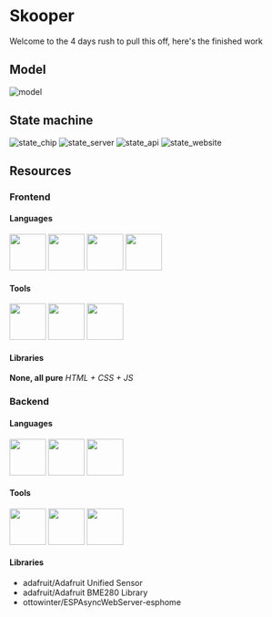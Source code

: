 <style>
    img[alt=cpp],
    img[alt=py],
    img[alt=icon]
    { height: 64px; }
</style>

# Skooper
Welcome to the 4 days rush to pull this off, here's the finished work

## Model
![model](.github/model.svg)

## State machine
![state_chip](.github/state_chip.svg)
![state_server](.github/state_server.svg)
![state_api](.github/state_api.svg)
![state_website](.github/state_website.svg)

## Resources
### Frontend
#### Languages
<img src="https://upload.wikimedia.org/wikipedia/commons/6/61/HTML5_logo_and_wordmark.svg" width="64">
<img src="https://upload.wikimedia.org/wikipedia/commons/6/61/HTML5_logo_and_wordmark.svg)" width="64">
<img src="https://upload.wikimedia.org/wikipedia/commons/d/d5/CSS3_logo_and_wordmark.svg)" width="64">
<img src="https://upload.wikimedia.org/wikipedia/commons/b/ba/Javascript_badge.svg)" width="64">

#### Tools
<img src="https://www.webnode.com/favicon.ico)" width="64">
<img src="https://upload.wikimedia.org/wikipedia/commons/9/9a/Visual_Studio_Code_1.35_icon.svg)" width="64">
<img src="https://upload.wikimedia.org/wikipedia/commons/3/3f/V8_JavaScript_engine_logo_2.svg)" width="64">

#### Libraries
**None, all pure** *HTML + CSS + JS*

### Backend
#### Languages
<img src="https://upload.wikimedia.org/wikipedia/commons/thumb/1/18/ISO_C%2B%2B_Logo.svg/306px-ISO_C%2B%2B_Logo.svg.png)" width="64">
<img src="https://upload.wikimedia.org/wikipedia/commons/1/18/C_Programming_Language.svg)" width="64">
<img src="https://upload.wikimedia.org/wikipedia/commons/thumb/c/c3/Python-logo-notext.svg/935px-Python-logo-notext.svg.png)" width="64">

#### Tools
<img src=".github/github.png)" width="64">
<img src="https://upload.wikimedia.org/wikipedia/commons/c/cd/PlatformIO_logo.svg)" width="64">
<img src="https://upload.wikimedia.org/wikipedia/commons/9/9a/Visual_Studio_Code_1.35_icon.svg)" width="64">

#### Libraries
- adafruit/Adafruit Unified Sensor
- adafruit/Adafruit BME280 Library
- ottowinter/ESPAsyncWebServer-esphome
